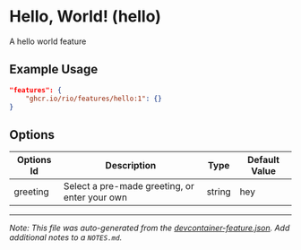 
# Hello, World! (hello)

A hello world feature

## Example Usage

```json
"features": {
    "ghcr.io/rio/features/hello:1": {}
}
```

## Options

| Options Id | Description | Type | Default Value |
|-----|-----|-----|-----|
| greeting | Select a pre-made greeting, or enter your own | string | hey |



---

_Note: This file was auto-generated from the [devcontainer-feature.json](https://github.com/rio/features/blob/main/src/hello/devcontainer-feature.json).  Add additional notes to a `NOTES.md`._
